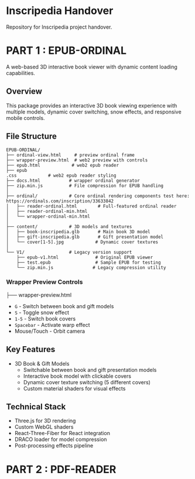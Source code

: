 # Inscripedia Handover

Repository for Inscripedia project handover. 

# PART 1 : EPUB-ORDINAL
A web-based 3D interactive book viewer with dynamic content loading capabilities.

## Overview
This package provides an interactive 3D book viewing experience with multiple models, dynamic cover switching, snow effects, and responsive mobile controls.

## File Structure

```
EPUB-ORDINAL/
├── ordinal-view.html     # preview ordinal frame
├── wrapper-preview.html  # web2 preview with controls
├── epub.html            # web2 epub reader
├── epub
.css            # web2 epub reader styling
├── docs.html           # wrapper ordinal generator
├── zip.min.js          # File compression for EPUB handling
│
├── ordinal/            # Core ordinal rendering components test here: https://ordinals.com/inscription/33633842
│   ├── reader-ordinal.html        # Full-featured ordinal reader
│   ├── reader-ordinal-min.html    
│   └── wrapper-ordinal-min.html   
│
├── content/            # 3D models and textures
│   ├── book-inscripedia.glb       # Main book 3D model
│   ├── gift-inscripedia.glb       # Gift presentation model
│   └── cover[1-5].jpg            # Dynamic cover textures
│
└── V1/                 # Legacy version support
    ├── epub-v1.html              # Original EPUB viewer
    ├── test.epub                 # Sample EPUB for testing
    └── zip.min.js               # Legacy compression utility
```

### Wrapper Preview Controls

├── wrapper-preview.html 

- `G` - Switch between book and gift models
- `S` - Toggle snow effect
- `1-5` - Switch book covers
- `Spacebar` - Activate warp effect
- Mouse/Touch - Orbit camera

## Key Features
- 3D Book & Gift Models
  - Switchable between book and gift presentation models
  - Interactive book model with clickable covers
  - Dynamic cover texture switching (5 different covers)
  - Custom material shaders for visual effects

## Technical Stack
- Three.js for 3D rendering
- Custom WebGL shaders
- React-Three-Fiber for React integration
- DRACO loader for model compression
- Post-processing effects pipeline


# PART 2 : PDF-READER

